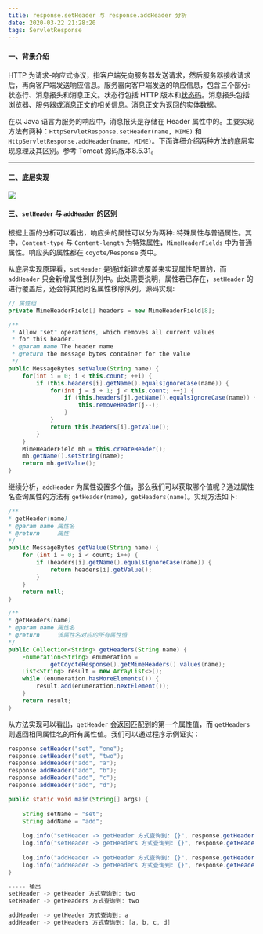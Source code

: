 ```yaml
---
title: response.setHeader 与 response.addHeader 分析
date: 2020-03-22 21:28:20
tags: ServletResponse
---
```


#### 一、背景介绍

HTTP 为请求-响应式协议，指客户端先向服务器发送请求，然后服务器接收请求后，再向客户端发送响应信息。服务器向客户端发送的响应信息，包含三个部分: 状态行、消息报头和消息正文。状态行包括 HTTP 版本和[状态码](<https://datatracker.ietf.org/doc/rfc2616/?include_text=1>)。消息报头包括浏览器、服务器或消息正文的相关信息。消息正文为返回的实体数据。

在以 Java 语言为服务的响应中，消息报头是存储在 Header 属性中的。主要实现方法有两种：`HttpServletResponse.setHeader(name, MIME)` 和 `HttpServletResponse.addHeader(name, MIME)`。下面详细介绍两种方法的底层实现原理及其区别。参考 Tomcat 源码版本8.5.31。

-----

#### 二、底层实现

![](http://www.plantuml.com/plantuml/png/tLBDgjD06DtFKym3U2-ekokHWb1Sw4PyWP0CRI2TX6Iww2uBnQ2D1eLQVxGjY9LIM-l2HbDzcdn9ynPECy4oIOJgyXOAoVUTS-PCpccvJ7LOlsSYPFC7GpDibJ9yZxYsHLtILZLL9z9AioWb6hES4bFT3Yn66bTtZHwvJRYSqpQ8gRi8AGfs2HCp33iFva-meg2pcvNpBuum96ymnrODIN3LPFYMHHcXx8mDR89XypxrvgX6uagoUI5JSkzpAYAcI_w8cOHsMFS_vUuKP2483xybyQZKaIbSe_hHBd0wdUMBeS2dupM47s7x5JwFuUqdXFdlS6DvGhaaTenEjvv1iRzwZk7PA5ikayXBeWM4GmY3xFK3SGQil-ytioiuVnHaFrVbpDlTAAZNEDMVvgy-Y5iqKWMIKBqm8buE5q-Yu1zD-cyW_Y5CrW_WLlQhNqUBOG3FXnMxryznketXyHJyBsALZoVWlsooI7N4_t97i_X5-cx2AteOgxekLRUvkHnrUdC5_98szw_vdPf_9TuaUbfhOtEySheYLP5V9TOMt_Lxvcy0)

#### 三、`setHeader` 与 `addHeader` 的区别

根据上面的分析可以看出，响应头的属性可以分为两种: 特殊属性与普通属性。其中，`Content-type` 与 `Content-length` 为特殊属性，`MimeHeaderFields`  中为普通属性。响应头的属性都在 `coyote/Response` 类中。

从底层实现原理看，`setHeader` 是通过新建或覆盖来实现属性配置的，而 `addHeader` 只会新增属性到队列中。此处需要说明，属性若已存在，`setHeader` 的进行覆盖后，还会将其他同名属性移除队列。源码实现:

``` java
// 属性组
private MimeHeaderField[] headers = new MimeHeaderField[8];

/**
 * Allow "set" operations, which removes all current values
 * for this header.
 * @param name The header name
 * @return the message bytes container for the value
 */
public MessageBytes setValue(String name) {
    for(int i = 0; i < this.count; ++i) {
        if (this.headers[i].getName().equalsIgnoreCase(name)) {
            for(int j = i + 1; j < this.count; ++j) {
                if (this.headers[j].getName().equalsIgnoreCase(name)) {
                    this.removeHeader(j--);
                }
            }
            return this.headers[i].getValue();
        }
    }
    MimeHeaderField mh = this.createHeader();
    mh.getName().setString(name);
    return mh.getValue();
}
```

继续分析，`addHeader` 为属性设置多个值，那么我们可以获取哪个值呢？通过属性名查询属性的方法有 `getHeader(name)`，`getHeaders(name)`。实现方法如下:

```java
/**
* getHeader(name)
* @param name 属性名
* @return     属性
*/
public MessageBytes getValue(String name) {
    for (int i = 0; i < count; i++) {
        if (headers[i].getName().equalsIgnoreCase(name)) {
            return headers[i].getValue();
        }
    }
    return null;
}

/**
* getHeaders(name)
* @param name 属性名
* @return     该属性名对应的所有属性值
*/
public Collection<String> getHeaders(String name) {
    Enumeration<String> enumeration =
            getCoyoteResponse().getMimeHeaders().values(name);
    List<String> result = new ArrayList<>();
    while (enumeration.hasMoreElements()) {
        result.add(enumeration.nextElement());
    }
    return result;
}
```

从方法实现可以看出，`getHeader` 会返回匹配到的第一个属性值，而 `getHeaders` 则返回相同属性名的所有属性值。我们可以通过程序示例证实：

```java
response.setHeader("set", "one");
response.setHeader("set", "two");
response.addHeader("add", "a");
response.addHeader("add", "b");
response.addHeader("add", "c");
response.addHeader("add", "d");

public static void main(String[] args) {
    
    String setName = "set";
    String addName = "add";
    
    log.info("setHeader -> getHeader 方式查询到: {}", response.getHeader(setName));
    log.info("setHeader -> getHeaders 方式查询到: {}", response.getHeaders(setName));
    
    log.info("addHeader -> getHeader 方式查询到: {}", response.getHeader(addName));
    log.info("addHeader -> getHeaders 方式查询到: {}", response.getHeaders(addName));
}

----- 输出
setHeader -> getHeader 方式查询到: two
setHeader -> getHeaders 方式查询到: two

addHeader -> getHeader 方式查询到: a
addHeader -> getHeaders 方式查询到: [a, b, c, d]
```